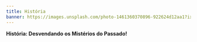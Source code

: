 ```yaml
---
title: História
banner: https://images.unsplash.com/photo-1461360370896-922624d12aa1?ixlib=rb-4.0.3&ixid=M3wxMjA3fDB8MHxwaG90by1wYWdlfHx8fGVufDB8fHx8fA%3D%3D&auto=format&fit=crop&w=1474&q=80
---
```


**História: Desvendando os Mistérios do Passado!**